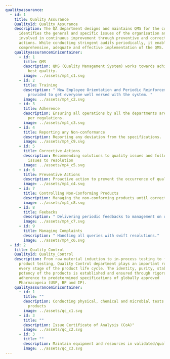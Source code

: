 ```yaml
---
qualityassurance:
  - id: 1
    title: Quality Assurance
    QualityId: Quality_Assurance
    description: The QA department designs and maintains QMS for the company. It
      identifies the general and specific issues of the organisation and is
      involved in continuous improvement through preventive and corrective
      actions. While conducting stringent audits periodically, it enables the
      comprehensive, adequate and effective implementation of the QMS.
    qualityassuranceminicontainer:
      - id: 1
        title: QMS
        description: QMS (Quality Management System) works towards achieving the goal of
          best quality.
        image: ../assets/mp4_c1.svg
      - id: 2
        title: Training
        description: " New Employee Orientation and Periodic Reinforcement Trainings
          provided to get everyone well versed with the system. "
        image: ../assets/mp4_c2.svg
      - id: 3
        title: Adherence
        description: Ensuring all operations by all the departments are carried out as
          per regulations.
        image: ../assets/mp4_c3.svg
      - id: 4
        title: Reporting any Non-conformance
        description: Reporting any deviation from the specifications.
        image: ../assets/mp4_c9.svg
      - id: 5
        title: Corrective Actions
        description: Recommending solutions to quality issues and following up said
          issues to resolution
        image: ../assets/mp4_c5.svg
      - id: 6
        title: Preventive Actions
        description: Proactive action to prevent the occurrence of quality issues
        image: ../assets/mp4_c4.svg
      - id: 7
        title: Controlling Non-Conforming Products
        description: Managing the non-conforming products until corrective action.
        image: ../assets/mp4_c8.svg
      - id: 8
        title: Feebacks
        description: " Delivering periodic feedbacks to management on quality status."
        image: ../assets/mp4_c7.svg
      - id: 9
        title: Managing Complaints
        description: " Handling all queries with swift resolutions."
        image: ../assets/mp4_c6.svg
  - id: 2
    title: Quality Control
    QualityId: Quality_Control
    description: From raw material induction to in-process testing to finished
      product testing, Quality Control department plays an important role at
      every stage of the product life cycle. The identity, purity, stability and
      potency of the products is established and ensured through rigorous
      adherence to predetermined specifications of globally approved
      Pharmacopeia (USP, BP and IP).
    qualityassuranceminicontainer:
      - id: 1
        title: ""
        description: Conducting physical, chemical and microbial tests on materials and
          products
        image: ../assets/qc_c1.svg
      - id: 3
        title: ""
        description: Issue Certificate of Analysis (CoA)"
        image: ../assets/qc_c2.svg
      - id: 3
        title: ""
        description: Maintain equipment and resources in validated/qualified status
        image: ../assets/qc_c3.svg
---
```

